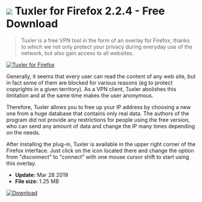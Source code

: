 # ![](https://cdn.softexe.net/static/icon/5/tuxler-dla-firefoksa-8779.png) Tuxler for Firefox 2.2.4 - Free Download

> Tuxler is a free VPN tool in the form of an overlay for Firefox, thanks to which we not only protect your privacy during everyday use of the network, but also gain access to all websites.

[![Tuxler for Firefox](https://gallery.dpcdn.pl/imgc/Tools/80835/g_-_420x350_1.5_-_x1881df9b-3262-4468-8352-ab9b41fd35d7.jpg)](https://softexe.net/win/internet/browser-add-ons/tuxler-for-firefox:hgga.html)

Generally, it seems that every user can read the content of any web site, but in fact some of them are blocked for various reasons (eg to protect copyrights in a given territory). As a VPN client, Tuxler abolishes this limitation and at the same time makes the user anonymous.
 
 Therefore, Tuxler allows you to free up your IP address by choosing a new one from a huge database that contains only real data. The authors of the program did not provide any restrictions for people using the free version, who can send any amount of data and change the IP many times depending on the needs.
 
 After installing the plug-in, Tuxler is available in the upper right corner of the Firefox interface. Just click on the icon located there and change the option from "disconnect" to "connect" with one mouse cursor shift to start using this overlay.


- **Update:** Mar 28 2019
- **File size:** 1.25 MB

[![Download](https://cdn.softexe.net/static/img/download.png)](https://softexe.net/win/internet/browser-add-ons/tuxler-for-firefox:hgga.html)

